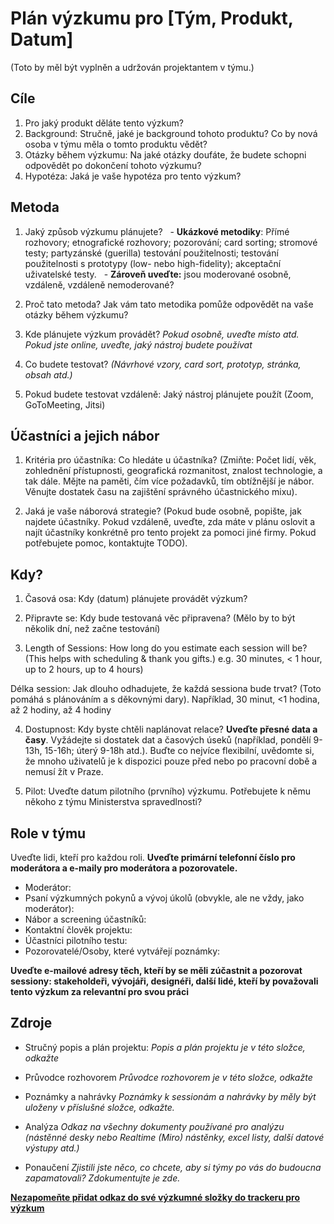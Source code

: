 # Plán výzkumu pro [Tým, Produkt, Datum]
(Toto by měl být vyplněn a udržován projektantem v týmu.) 

## Cíle
1. Pro jaký produkt děláte tento výzkum?
2. Background: Stručně, jaké je background tohoto produktu? Co by nová osoba v týmu měla o tomto produktu vědět?
3. Otázky během výzkumu: Na jaké otázky doufáte, že budete schopni odpovědět po dokončení tohoto výzkumu?
4. Hypotéza: Jaká je vaše hypotéza pro tento výzkum?

## Metoda

1. Jaký způsob výzkumu plánujete?
  - **Ukázkové metodiky**: Přímé rozhovory; etnografické rozhovory; pozorování; card sorting; stromové testy; partyzánské (guerilla) testování použitelnosti; testování použitelnosti s prototypy (low- nebo high-fidelity); akceptační uživatelské testy.
  - **Zároveň uveďte:** jsou moderované osobně, vzdáleně, vzdáleně nemoderované?
  
2. Proč tato metoda? Jak vám tato metodika pomůže odpovědět na vaše otázky během výzkumu?

3. Kde plánujete výzkum provádět? *Pokud osobně, uveďte místo atd. Pokud jste online, uveďte, jaký nástroj budete používat*

4. Co budete testovat? *(Návrhové vzory, card sort, prototyp, stránka, obsah atd.)*

5. Pokud budete testovat vzdáleně: Jaký nástroj plánujete použít (Zoom, GoToMeeting, Jitsi)

## Účastníci a jejich nábor

1. Kritéria pro účastníka: Co hledáte u účastníka?
(Zmiňte: Počet lidí, věk, zohlednění přístupnosti, geografická rozmanitost, znalost technologie, a tak dále. Mějte na paměti, čím více požadavků, tím obtížnější je nábor. Věnujte dostatek času na zajištění správného účastnického mixu).

2. Jaká je vaše náborová strategie?
(Pokud bude osobně, popište, jak najdete účastníky. Pokud vzdáleně, uveďte, zda máte v plánu oslovit a najít účastníky konkrétně pro tento projekt za pomoci jiné firmy. Pokud potřebujete pomoc, kontaktujte TODO).

## Kdy? 
1. Časová osa: Kdy (datum) plánujete provádět výzkum?

2. Připravte se: Kdy bude testovaná věc připravena? (Mělo by to být několik dní, než začne testování)

3. Length of Sessions: How long do you estimate each session will be? (This helps with scheduling & thank you gifts.) e.g. 30 minutes, < 1 hour, up to 2 hours, up to 4 hours) 

Délka session: Jak dlouho odhadujete, že každá sessiona bude trvat? (Toto pomáhá s plánováním a s děkovnými dary). Například, 30 minut, <1 hodina, až 2 hodiny, až 4 hodiny

4. Dostupnost: Kdy byste chtěli naplánovat relace? **Uveďte přesné data a časy**. Vyžádejte si dostatek dat a časových úseků (například, pondělí 9-13h, 15-16h; úterý 9-18h atd.). Buďte co nejvíce flexibilní, uvědomte si, že mnoho uživatelů je k dispozici pouze před nebo po pracovní době a nemusí žít v Praze.

5. Pilot: Uveďte datum pilotního (prvního) výzkumu. Potřebujete k němu někoho z týmu Ministerstva spravedlnosti? 

## Role v týmu

Uveďte lidi, kteří pro každou roli. **Uveďte primární telefonní číslo pro moderátora a e-maily pro moderátora a pozorovatele.**
- Moderátor:
- Psaní výzkumných pokynů a vývoj úkolů (obvykle, ale ne vždy, jako moderátor):
- Nábor a screening účastníků:
- Kontaktní člověk projektu:
- Účastníci pilotního testu:
- Pozorovatelé/Osoby, které vytvářejí poznámky:

**Uveďte e-mailové adresy těch, kteří by se měli zúčastnit a pozorovat sessiony: stakeholdeři, vývojáři, designéři, další lidé, kteří by považovali tento výzkum za relevantní pro svou práci**

## Zdroje

- Stručný popis a plán projektu:
*Popis a plán projektu je v této složce, odkažte*

- Průvodce rozhovorem
*Průvodce rozhovorem je v této složce, odkažte*

- Poznámky a nahrávky
*Poznámky k sessionám a nahrávky by měly být uloženy v příslušné složce, odkažte.*

- Analýza
*Odkaz na všechny dokumenty používané pro analýzu (nástěnné desky nebo Realtime (Miro) nástěnky, excel listy, další datové výstupy atd.)*

- Ponaučení
*Zjistili jste něco, co chcete, aby si týmy po vás do budoucna zapamatovali? Zdokumentujte je zde.*

**[Nezapomeňte přidat odkaz do své výzkumné složky do trackeru pro výzkum](discovery/vyzkum-historie-sablona.md)**
